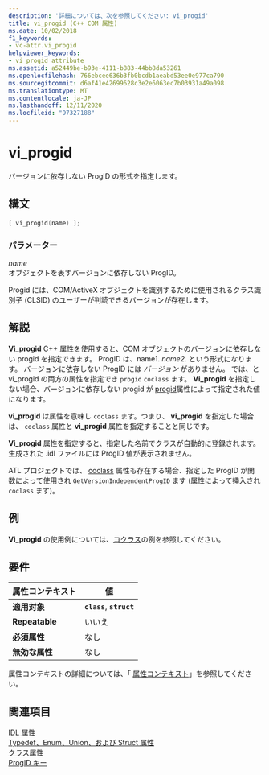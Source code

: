 ```yaml
---
description: '詳細については、次を参照してください: vi_progid'
title: vi_progid (C++ COM 属性)
ms.date: 10/02/2018
f1_keywords:
- vc-attr.vi_progid
helpviewer_keywords:
- vi_progid attribute
ms.assetid: a52449be-b93e-4111-b883-44bb8da53261
ms.openlocfilehash: 766ebcee636b3fb0bcdb1aeabd53ee0e977ca790
ms.sourcegitcommit: d6af41e42699628c3e2e6063ec7b03931a49a098
ms.translationtype: MT
ms.contentlocale: ja-JP
ms.lasthandoff: 12/11/2020
ms.locfileid: "97327188"
---
```

# <a name="vi_progid"></a>vi_progid

バージョンに依存しない ProgID の形式を指定します。

## <a name="syntax"></a>構文

```cpp
[ vi_progid(name) ];
```

### <a name="parameters"></a>パラメーター

*name*<br/>
オブジェクトを表すバージョンに依存しない ProgID。

Progid には、COM/ActiveX オブジェクトを識別するために使用されるクラス識別子 (CLSID) のユーザーが判読できるバージョンが存在します。

## <a name="remarks"></a>解説

**Vi_progid** C++ 属性を使用すると、COM オブジェクトのバージョンに依存しない progid を指定できます。 ProgID は、name1. *name2.* という形式になります。 バージョンに依存しない ProgID には *バージョン* がありません。 では、と vi_progid の両方の属性を指定でき `progid`  `coclass` ます。 **Vi_progid** を指定しない場合、バージョンに依存しない progid が [progid](progid.md)属性によって指定された値になります。

**vi_progid** は属性を意味し `coclass` ます。つまり、 **vi_progid** を指定した場合は、 `coclass` 属性と **vi_progid** 属性を指定することと同じです。

**Vi_progid** 属性を指定すると、指定した名前でクラスが自動的に登録されます。 生成された .idl ファイルには ProgID 値が表示されません。

ATL プロジェクトでは、 [coclass](coclass.md) 属性も存在する場合、指定した ProgID が関数によって使用され `GetVersionIndependentProgID` ます (属性によって挿入され `coclass` ます)。

## <a name="example"></a>例

**Vi_progid** の使用例については、[コクラス](coclass.md)の例を参照してください。

## <a name="requirements"></a>要件

| 属性コンテキスト | 値 |
|-|-|
|**適用対象**|**`class`**, **`struct`**|
|**Repeatable**|いいえ|
|**必須属性**|なし|
|**無効な属性**|なし|

属性コンテキストの詳細については、「 [属性コンテキスト](cpp-attributes-com-net.md#contexts)」を参照してください。

## <a name="see-also"></a>関連項目

[IDL 属性](idl-attributes.md)<br/>
[Typedef、Enum、Union、および Struct 属性](typedef-enum-union-and-struct-attributes.md)<br/>
[クラス属性](class-attributes.md)<br/>
[ProgID キー](/windows/win32/com/-progid--key)
